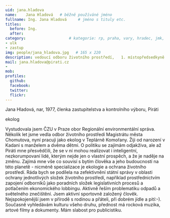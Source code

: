 ```yaml
---
uid: jana.hladova
name:    Jana Hladová  	# běžně používáné jméno
fullname: Ing. Jana Hladová  	# jméno s tituly etc.
titles:
  before: Ing.
  after:
category:                 	# kategorie: rp, praha, vary, hradec, jmk, senat
- ulk
- zastup
img: people/jana_hladova.jpg   # 165 x 220
description: vedoucí odboru životního prostředí,   1. místopředsedkyně MS Kadaň, člen KS Ústecký kraj        	# kratký popis, max 160 znaků
mail: jana.hladova@pirati.cz
- 
mob:	
profiles:
  github:
  facebook: 
  twitter: 
  flickr: 
---
```


Jana Hladová, nar, 1977, členka zastupitelstva a kontrolního výboru, Piráti

ekolog

Vystudovala jsem ČZU v Praze obor Regionální environmentální správa. Několik let jsme vedla odbor životního prostředí Magistrátu města Chomutova, nyní pracuji jako ekolog v Teplárně Komořany. Žiji od narození v Kadani s manželem a dvěma dětmi. 
O politiku se zajímám odjakživa, ale až Piráti mne přesvědčili, že se v ní mohou realizovat i inteligentní, nezkorumpovaní lidé, kterým 
nejde jen o vlastní prospěch, a že je naděje na změnu. Zajímá mne vše co souvisí s bytím člověka a jeho budoucností na této planetě - nicméně specializace je ekologie a ochrana životního prostředí. Ráda bych se podílela na zefektivnění státní správy v 
oblasti ochrany jednotlivých složek životního prostředí, například prostřednictvím zapojení odborníků jako poradních složek legislativních procesů a potlačením ekonomického lobbingu. Aktivně řeším problematiku odpadů a světelného znečištění. 
Jsem aktivní sportovně založený člověk. Nejspokojenější jsem v přírodě s rodinou a přáteli, při dobrém jídle a pití:-). Současně vyhledávám kulturu všeho druhu, přednost má rocková muzika, artové filmy a dokumenty. Mám slabost pro publicistiku.

